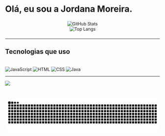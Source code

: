 <h1 align="left">Olá, eu sou a Jordana Moreira.</h1>

###

<div align="center">

![GitHub Stats](https://github-readme-stats.vercel.app/api?username=Jordana-meng&show_icons=true&theme=tokyonight&title_color=8A2BE2&text_color=ffffff&icon_color=1E90FF&bg_color=0d1117)  
![Top Langs](https://github-readme-stats.vercel.app/api/top-langs/?username=Jordana-meng&layout=compact&theme=tokyonight&title_color=8A2BE2&text_color=ffffff&bg_color=0d1117)

</div>

###


---

## Tecnologias que uso  

<div style="display: inline_block"><br>
  <img align="center" alt="JavaScript" height="40" width="40" src="https://cdn.jsdelivr.net/gh/devicons/devicon/icons/javascript/javascript-original.svg">
  <img align="center" alt="HTML" height="40" width="40" src="https://cdn.jsdelivr.net/gh/devicons/devicon/icons/html5/html5-original.svg">
  <img align="center" alt="CSS" height="40" width="40" src="https://cdn.jsdelivr.net/gh/devicons/devicon/icons/css3/css3-original.svg">
  <img align="center" alt="Java" height="40" width="40" src="https://cdn.jsdelivr.net/gh/devicons/devicon/icons/java/java-original.svg">
</div>

---

<div align="left">
    <a href="https://www.linkedin.com/in/jordana-moreira-6a5b81380/" target="_blank"><img src="https://img.shields.io/badge/-LinkedIn-%230077B5?style=for-the-      badge&logo=linkedin&logoColor=white" target="_blank"></a> 
</div>

###

<br clear="both">

<img src="https://raw.githubusercontent.com/Jordana-meng/Jordana-meng/output/snake.svg" alt="Snake animation" />

###
